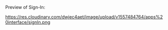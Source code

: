 Preview of Sign-In:

https://res.cloudinary.com/dwjec4aet/image/upload/v1557484764/apps%20interface/signIn.png
